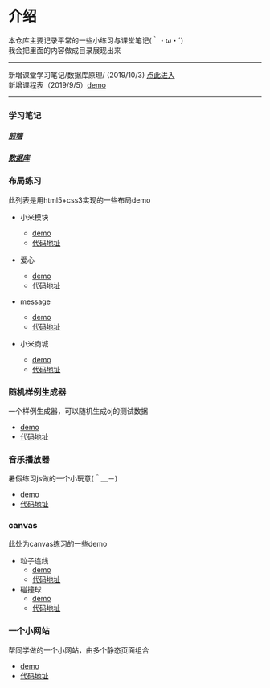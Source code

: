 # 介绍
本仓库主要记录平常的一些小练习与课堂笔记(｀・ω・´)<br>
我会把里面的内容做成目录展现出来
*** 
新增课堂学习笔记/数据库原理/ (2019/10/3) [点此进入](https://github.com/15515179583/demo/tree/master/class)</br>
新增课程表（2019/9/5）[demo](https://15515179583.github.io/demo/classTable/index.html)

***
### 学习笔记
##### [前端](https://github.com/15515179583/demo/tree/master/webNote)
##### [数据库](https://github.com/15515179583/demo/tree/master/class/sql)
### 布局练习
此列表是用html5+css3实现的一些布局demo
* 小米模块
  * [demo](https://15515179583.github.io/demo/miModule/index.html)
  * [代码地址](https://github.com/15515179583/demo/tree/master/miModule)
* 爱心
  * [demo](https://15515179583.github.io/demo/demo/heart.html)
  * [代码地址](https://github.com/15515179583/demo/tree/master/demo)
* message
  * [demo](https://15515179583.github.io/demo/demo/message.html)
  * [代码地址](https://github.com/15515179583/demo/tree/master/demo)
  
* 小米商城
  * [demo](https://15515179583.github.io/demo/mi/index.html)
  * [代码地址](https://github.com/15515179583/demo/tree/master/mi)

### 随机样例生成器
一个样例生成器，可以随机生成oj的测试数据
+ [demo](https://15515179583.github.io/demo/random/random.html)
+ [代码地址](https://github.com/15515179583/demo/tree/master/random)

### 音乐播放器
暑假练习js做的一个小玩意(＾＿－)
+ [demo](https://15515179583.github.io/demo/music/index.html)
+ [代码地址](https://github.com/15515179583/demo/tree/master/music)

### canvas
此处为canvas练习的一些demo
* 粒子连线
  * [demo](https://15515179583.github.io/demo/canvas/link.html)
  * [代码地址](https://github.com/15515179583/demo/tree/master/canvas)
* 碰撞球
  * [demo](https://15515179583.github.io/demo/canvas/ball.html)
  * [代码地址](https://github.com/15515179583/demo/tree/master/canvas)

### 一个小网站
帮同学做的一个小网站，由多个静态页面组合


* [demo](https://15515179583.github.io/demo/test/index.html)
* [代码地址](https://github.com/15515179583/demo/tree/master/test)
